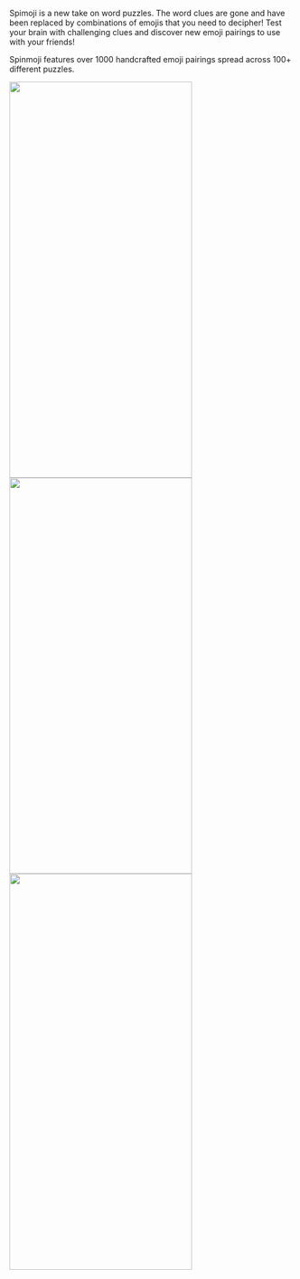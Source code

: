 Spimoji is a new take on word puzzles. The word clues are gone and have been replaced by combinations of emojis that you need to decipher! Test your brain with challenging clues and discover new emoji pairings to use with your friends!


Spinmoji features over 1000 handcrafted emoji pairings spread across 100+ different puzzles.

<p>
  <img src="https://user-images.githubusercontent.com/11544548/85454480-d7757900-b551-11ea-96e5-cd90b70fc722.jpg" width="323" height="700">
  <img src="https://user-images.githubusercontent.com/11544548/85454395-bc0a6e00-b551-11ea-8927-b34292b238f6.jpg" width="323" height="700">
  <img src="https://user-images.githubusercontent.com/11544548/85454276-99785500-b551-11ea-877d-905b9b7295f5.jpg" width="323" height="700">
  </p>
